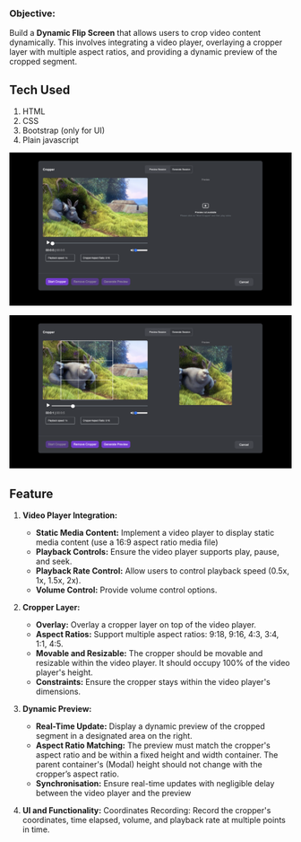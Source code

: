 ### Objective:

Build a **Dynamic Flip Screen** that allows users to crop video content dynamically. This involves integrating a video player, overlaying a cropper layer with multiple aspect ratios, and providing a dynamic preview of the cropped segment.

## Tech Used
1. HTML
2. CSS
3. Bootstrap (only for UI)
4. Plain javascript

![alt text](image.png)

![alt text](image-1.png)


##  Feature

1. **Video Player Integration:**
    - **Static Media Content:** Implement a video player to display static media content (use a 16:9 aspect ratio media file)
    - **Playback Controls:** Ensure the video player supports play, pause, and seek.
    - **Playback Rate Control:** Allow users to control playback speed (0.5x, 1x, 1.5x, 2x).
    - **Volume Control:** Provide volume control options.
2. **Cropper Layer:**
    - **Overlay:** Overlay a cropper layer on top of the video player.
    - **Aspect Ratios:** Support multiple aspect ratios:  9:18, 9:16, 4:3, 3:4, 1:1, 4:5.
    - **Movable and Resizable:** The cropper should be movable and resizable within the video player. It should occupy 100% of the video player's height.
    - **Constraints:** Ensure the cropper stays within the video player's dimensions.
3. **Dynamic Preview:**
    - **Real-Time Update:** Display a dynamic preview of the cropped segment in a designated area on the right.
    - **Aspect Ratio Matching:** The preview must match the cropper's aspect ratio and be within a fixed height and width container. The parent container's (Modal) height should not change with the cropper’s aspect ratio.
    - **Synchronisation:** Ensure real-time updates with negligible delay between the video player and the preview

4. **UI and Functionality:**
Coordinates Recording: Record the cropper's coordinates, time elapsed, volume, and playback rate at multiple points in time.
